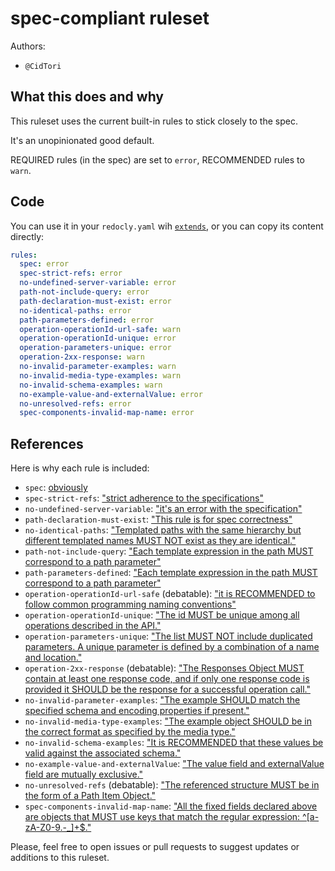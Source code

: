# spec-compliant ruleset

Authors:
- `@CidTori`
 

## What this does and why

This ruleset uses the current built-in rules to stick closely to the spec.

It's an unopinionated good default.

REQUIRED rules (in the spec) are set to `error`, RECOMMENDED rules to `warn`.

## Code

You can use it in your `redocly.yaml` wih [`extends`](https://redocly.com/docs/cli/configuration/extends/), or you can copy its content directly:

```yaml
rules:
  spec: error
  spec-strict-refs: error
  no-undefined-server-variable: error
  path-not-include-query: error
  path-declaration-must-exist: error
  no-identical-paths: error
  path-parameters-defined: error
  operation-operationId-url-safe: warn
  operation-operationId-unique: error
  operation-parameters-unique: error
  operation-2xx-response: warn
  no-invalid-parameter-examples: warn
  no-invalid-media-type-examples: warn
  no-invalid-schema-examples: warn
  no-example-value-and-externalValue: error
  no-unresolved-refs: error
  spec-components-invalid-map-name: error
```

## References

Here is why each rule is included:

- `spec`: [obviously](https://redocly.com/docs/cli/rules/spec/#api-design-principles)
- `spec-strict-refs`: ["strict adherence to the specifications"](https://redocly.com/docs/cli/rules/spec-strict-refs/#api-design-principles)
- `no-undefined-server-variable`: ["it's an error with the specification"](https://redocly.com/docs/cli/rules/no-undefined-server-variable/#api-design-principles)
- `path-declaration-must-exist`: ["This rule is for spec correctness"](https://redocly.com/docs/cli/rules/path-declaration-must-exist/#api-design-principles)
- `no-identical-paths`: ["Templated paths with the same hierarchy but different templated names MUST NOT exist as they are identical."](https://spec.openapis.org/oas/latest.html#patterned-fields)
- `path-not-include-query`: ["Each template expression in the path MUST correspond to a path parameter"](https://spec.openapis.org/oas/latest.html#path-templating)
- `path-parameters-defined`: ["Each template expression in the path MUST correspond to a path parameter"](https://spec.openapis.org/oas/latest.html#path-templating)
- `operation-operationId-url-safe` (debatable): ["it is RECOMMENDED to follow common programming naming conventions"](https://spec.openapis.org/oas/latest.html#fixed-fields-7)
- `operation-operationId-unique`: ["The id MUST be unique among all operations described in the API."](https://spec.openapis.org/oas/latest.html#fixed-fields-7)
- `operation-parameters-unique`: ["The list MUST NOT include duplicated parameters. A unique parameter is defined by a combination of a name and location."](https://spec.openapis.org/oas/latest.html#fixed-fields-7)
- `operation-2xx-response` (debatable): ["The Responses Object MUST contain at least one response code, and if only one response code is provided it SHOULD be the response for a successful operation call."](https://spec.openapis.org/oas/latest.html#responses-object)
- `no-invalid-parameter-examples`: ["The example SHOULD match the specified schema and encoding properties if present."](https://spec.openapis.org/oas/latest.html#fixed-fields-9)
- `no-invalid-media-type-examples`: ["The example object SHOULD be in the correct format as specified by the media type."](https://spec.openapis.org/oas/latest.html#fixed-fields-11)
- `no-invalid-schema-examples`: ["It is RECOMMENDED that these values be valid against the associated schema."](https://datatracker.ietf.org/doc/html/draft-bhutton-json-schema-validation-00#section-9.5)
- `no-example-value-and-externalValue`: ["The value field and externalValue field are mutually exclusive."](https://spec.openapis.org/oas/latest.html#fixed-fields-15)
- `no-unresolved-refs` (debatable): ["The referenced structure MUST be in the form of a Path Item Object."](https://spec.openapis.org/oas/latest.html#fixed-fields-6)
- `spec-components-invalid-map-name`: ["All the fixed fields declared above are objects that MUST use keys that match the regular expression: ^\[a-zA-Z0-9\.\-_\]+$."](https://spec.openapis.org/oas/latest.html#fixed-fields-5)

Please, feel free to open issues or pull requests to suggest updates or additions to this ruleset.
